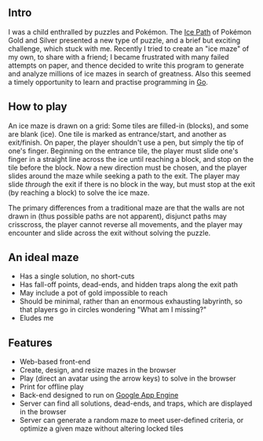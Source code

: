 Intro
-----

I was a child enthralled by puzzles and Pokémon.
The [Ice Path](http://bulbapedia.bulbagarden.net/wiki/Ice_Path) of Pokémon
Gold and Silver presented a new type of puzzle, and a brief but exciting
challenge, which stuck with me. Recently I tried to create an "ice maze" of my
own, to share with a friend; I became frustrated with many failed attempts on
paper, and thence decided to write this program to generate and analyze
millions of ice mazes in search of greatness. Also this seemed a timely
opportunity to learn and practise programming in [Go](http://golang.org/).


How to play
-----------

An ice maze is drawn on a grid: Some tiles are filled-in (blocks), and some
are blank (ice). One tile is marked as entrance/start, and another as
exit/finish. On paper, the player shouldn't use a pen, but simply the tip of
one's finger. Beginning on the entrance tile, the player must slide one's
finger in a straight line across the ice until reaching a block, and stop on
the tile before the block. Now a new direction must be chosen, and the player
slides around the maze while seeking a path to the exit. The player may slide
_through_ the exit if there is no block in the way, but must stop at the exit
(by reaching a block) to solve the ice maze.

The primary differences from a traditional maze are that the walls are not
drawn in (thus possible paths are not apparent), disjunct paths may
crisscross, the player cannot reverse all movements, and the player may
encounter and slide across the exit without solving the puzzle.


An ideal maze
--------------

* Has a single solution, no short-cuts
* Has fall-off points, dead-ends, and hidden traps along the exit path
* May include a pot of gold impossible to reach
* Should be minimal, rather than an enormous exhausting labyrinth,
  so that players go in circles wondering "What am I missing?"
* Eludes me


Features
--------

* Web-based front-end
* Create, design, and resize mazes in the browser
* Play (direct an avatar using the arrow keys) to solve in the browser
* Print for offline play
* Back-end designed to run on
  [Google App Engine](https://developers.google.com/appengine/)
* Server can find all solutions, dead-ends, and traps, which are displayed in
  the browser
* Server can generate a random maze to meet user-defined criteria, or optimize
  a given maze without altering locked tiles
